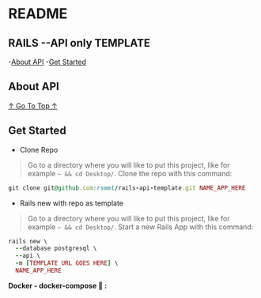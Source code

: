 # README

## RAILS --API only TEMPLATE

-[About API](https://github.com/rsmml/rails-api-template/blob/master/README.md#about-api)
-[Get Started](https://github.com/rsmml/rails-api-template/blob/master/README.md#get-started)

## About API
[↑ Go To Top ↑](https://github.com/rsmml/rails-api-template/blob/master/README.md#readme)


## Get Started

- Clone Repo
> Go to a directory where you will like to put this project, like for example ```~ && cd Desktop/```.
> Clone the repo with this command:

```ruby
git clone git@github.com:rsmml/rails-api-template.git NAME_APP_HERE
```
- Rails new with repo as template
> Go to a directory where you will like to put this project, like for example ```~ && cd Desktop/```.
> Start a new Rails App with this command:

```ruby
rails new \
  --database postgresql \
  --api \
  -m [TEMPLATE URL GOES HERE] \
  NAME_APP_HERE
```

**Docker - docker-compose :whale: :**

